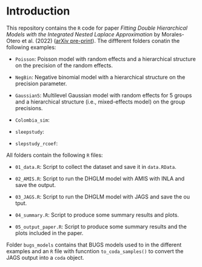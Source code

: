 # Introduction

This repository contains the `R` code for paper *Fitting Double Hierarchical Models with the Integrated Nested Laplace
 Approximation* by Morales-Otero et al. (2022) ([arXiv pre-print]()). The diffferent folders conatin the following examples:

* `Poisson`: Poisson model with random effects and a hierarchical structure on the precision of the random effects.

* `NegBin`: Negative binomial model with  a hierarchical structure on the precision parameter.

* `Gaussian5`: Multilevel Gaussian model with random effects for 5 groups and a  hierarchical structure (i.e., mixed-effects model) on the group precisions.

* `Colombia_sim`:

* `sleepstudy`:

* `slepstudy_rcoef`:


All folders contain the following `R` files:

* `01_data.R`: Script to collect the dataset and save it in `data.RData`.

* `02_AMIS.R`: Script to run the DHGLM model with AMIS with INLA and save the output.

* `03_JAGS.R`: Script to run the DHGLM model with JAGS and save the ou
tput.

* `04_summary.R`: Script to produce some summary results and plots.

* `05_output_paper.R`: Script to produce some summary results and the plots included in the paper.

Folder `bugs_models` contains that BUGS models used to in the different examples and an `R` file with funcntion `to_coda_samples()` to convert the JAGS output into a `coda` object.
